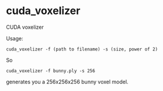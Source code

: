 cuda_voxelizer
==============

CUDA voxelizer

Usage:

    cuda_voxelizer -f (path to filename) -s (size, power of 2)

So

    cuda_voxelizer -f bunny.ply -s 256

generates you a 256x256x256 bunny voxel model.
